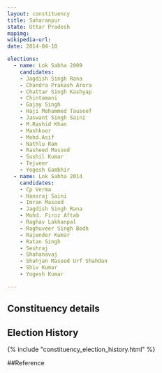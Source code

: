 ```yaml
---
layout: constituency
title: Saharanpur
state: Uttar Pradesh
mapimg: 
wikipedia-url: 
date: 2014-04-10

elections: 
  - name: Lok Sabha 2009
    candidates: 
    - Jagdish Singh Rana 
    - Chandra Prakash Arora 
    - Chattar Singh Kashyap 
    - Chintamani 
    - Gajay Singh 
    - Haji Mohammed Tauseef 
    - Jaswant Singh Saini 
    - M.Rashid Khan 
    - Mashkoor 
    - Mohd.Asif 
    - Nathlu Ram 
    - Rasheed Masood 
    - Sushil Kumar 
    - Tejveer 
    - Yogesh Gambhir  
  - name: Lok Sabha 2014
    candidates: 
    - Cp Verma 
    - Hansraj Saini 
    - Imran Masood 
    - Jagdish Singh Rana 
    - Mohd. Firoz Aftab 
    - Raghav Lakhanpal 
    - Raghuveer Singh Bodh 
    - Rajender Kumar 
    - Ratan Singh 
    - Seshraj 
    - Shahanavaj 
    - Shahjan Masood Urf Shahdan 
    - Shiv Kumar 
    - Yogesh Kumar  

---
```


## Constituency details


## Election History
{% include "constituency_election_history.html" %}

##Reference
